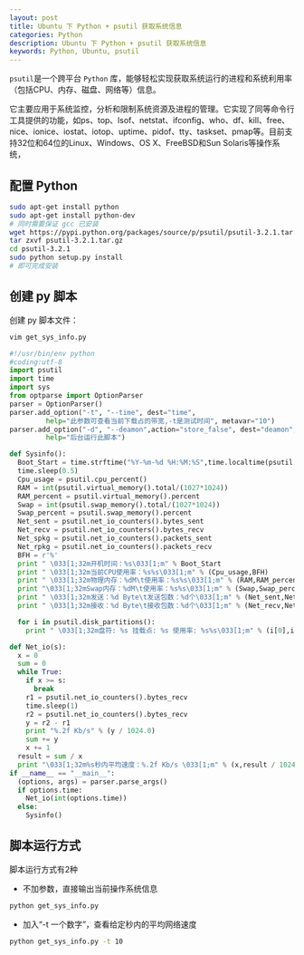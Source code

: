 ```yaml
---
layout: post
title: Ubuntu 下 Python + psutil 获取系统信息
categories: Python
description: Ubuntu 下 Python + psutil 获取系统信息
keywords: Python, Ubuntu, psutil
---
```


`psutil`是一个跨平台 `Python` 库，能够轻松实现获取系统运行的进程和系统利用率（包括CPU、内存、磁盘、网络等）信息。

它主要应用于系统监控，分析和限制系统资源及进程的管理。它实现了同等命令行工具提供的功能，如ps、top、lsof、netstat、ifconfig、who、df、kill、free、nice、ionice、iostat、iotop、uptime、pidof、tty、taskset、pmap等。目前支持32位和64位的Linux、Windows、OS X、FreeBSD和Sun Solaris等操作系统，

## 配置 Python

```bash
sudo apt-get install python
sudo apt-get install python-dev
# 同时需要保证 gcc 已安装
wget https://pypi.python.org/packages/source/p/psutil/psutil-3.2.1.tar.gz --no-check-certificate
tar zxvf psutil-3.2.1.tar.gz
cd psutil-3.2.1
sudo python setup.py install
# 即可完成安装
```

## 创建 py 脚本

创建 py 脚本文件：

```bash
vim get_sys_info.py
```

```python
#!/usr/bin/env python
#coding:utf-8
import psutil
import time
import sys
from optparse import OptionParser
parser = OptionParser()
parser.add_option("-t", "--time", dest="time",
         help="此参数可查看当前下载占的带宽,-t是测试时间", metavar="10")
parser.add_option("-d", "--deamon",action="store_false", dest="deamon", default=True,
         help="后台运行此脚本")

def Sysinfo():
  Boot_Start = time.strftime("%Y-%m-%d %H:%M:%S",time.localtime(psutil.boot_time()))
  time.sleep(0.5)
  Cpu_usage = psutil.cpu_percent()
  RAM = int(psutil.virtual_memory().total/(1027*1024))
  RAM_percent = psutil.virtual_memory().percent
  Swap = int(psutil.swap_memory().total/(1027*1024))
  Swap_percent = psutil.swap_memory().percent
  Net_sent = psutil.net_io_counters().bytes_sent
  Net_recv = psutil.net_io_counters().bytes_recv
  Net_spkg = psutil.net_io_counters().packets_sent
  Net_rpkg = psutil.net_io_counters().packets_recv
  BFH = r'%'
  print " \033[1;32m开机时间：%s\033[1;m" % Boot_Start
  print " \033[1;32m当前CPU使用率：%s%s\033[1;m" % (Cpu_usage,BFH)
  print " \033[1;32m物理内存：%dM\t使用率：%s%s\033[1;m" % (RAM,RAM_percent,BFH)
  print "\033[1;32mSwap内存：%dM\t使用率：%s%s\033[1;m" % (Swap,Swap_percent,BFH)
  print " \033[1;32m发送：%d Byte\t发送包数：%d个\033[1;m" % (Net_sent,Net_spkg)
  print " \033[1;32m接收：%d Byte\t接收包数：%d个\033[1;m" % (Net_recv,Net_rpkg)

  for i in psutil.disk_partitions():
    print " \033[1;32m盘符: %s 挂载点: %s 使用率: %s%s\033[1;m" % (i[0],i[1],psutil.disk_usage(i[1])[3],BFH)

def Net_io(s):
  x = 0
  sum = 0
  while True:
    if x >= s:
      break
    r1 = psutil.net_io_counters().bytes_recv
    time.sleep(1)
    r2 = psutil.net_io_counters().bytes_recv
    y = r2 - r1
    print "%.2f Kb/s" % (y / 1024.0)
    sum += y
    x += 1
  result = sum / x
  print "\033[1;32m%s秒内平均速度：%.2f Kb/s \033[1;m" % (x,result / 1024.0)
if __name__ == "__main__":
  (options, args) = parser.parse_args()
  if options.time:
    Net_io(int(options.time))
  else:
    Sysinfo()
```

## 脚本运行方式

脚本运行方式有2种

- 不加参数，直接输出当前操作系统信息

```bash
python get_sys_info.py
```

- 加入“-t 一个数字”，查看给定秒内的平均网络速度

```bash
python get_sys_info.py -t 10
```
